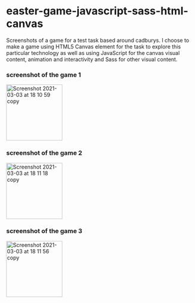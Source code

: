 # easter-game-javascript-sass-html-canvas

Screenshots of a game for a test task based around cadburys. I choose to make a game using HTML5 Canvas element for the task to explore this particular technology as well as using JavaScript for the canvas visual content, animation and interactivity and Sass for other visual content.  

### screenshot of the game 1
<img width="150" alt="Screenshot 2021-03-03 at 18 10 59 copy" src="https://user-images.githubusercontent.com/57684147/109855482-3ac2b980-7c50-11eb-8509-2b3e6bb45d44.png">


### screenshot of the game 2
<img width="150" alt="Screenshot 2021-03-03 at 18 11 18 copy" src="https://user-images.githubusercontent.com/57684147/109855797-a2790480-7c50-11eb-9431-f3ee8e4f4360.png">


### screenshot of the game 3
<img width="150" alt="Screenshot 2021-03-03 at 18 11 56 copy" src="https://user-images.githubusercontent.com/57684147/109855948-d0f6df80-7c50-11eb-9d5a-737b2efa6bfc.png">

